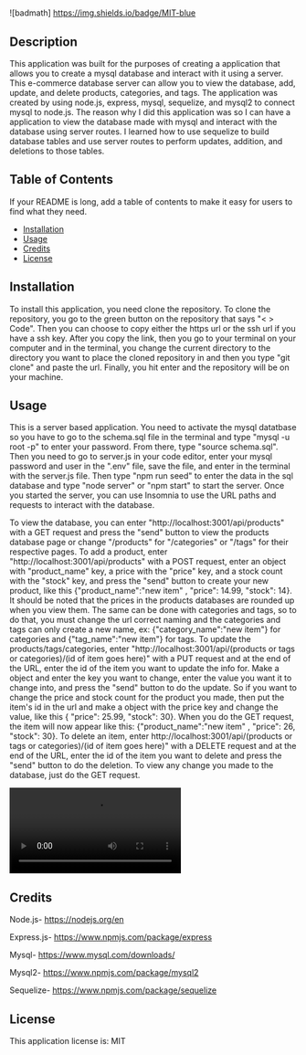 # <E-Commerce-Challenge>

![badmath] https://img.shields.io/badge/MIT-blue

## Description

This application was built for the purposes of creating a application that allows you to create a mysql database and interact with it using a server. This e-commerce database server can allow you to view the database, add, update, and delete products, categories, and tags. The application was created by using node.js, express, mysql, sequelize, and mysql2 to connect mysql to node.js. The reason why I did this application was so I can have a application to view the database made with mysql and interact with the database using server routes. I learned how to use sequelize to build database tables and use server routes to perform updates, addition, and deletions to those tables.

## Table of Contents

If your README is long, add a table of contents to make it easy for users to find what they need.

- [Installation](#installation)
- [Usage](#usage)
- [Credits](#credits)
- [License](#license)

## Installation

To install this application, you need clone the repository. To clone the repository, you go to the green button on the repository that says "< > Code". Then you can choose to copy either the https url or the ssh url if you have a ssh key. After you copy the link, then you go to your terminal on your computer and in the terminal, you change the current directory to the directory you want to place the cloned repository in and then you type "git clone" and paste the url. Finally, you hit enter and the repository will be on your machine.

## Usage

This is a server based application. You need to activate the mysql datatbase so you have to go to the schema.sql file in the terminal and type "mysql -u root -p" to enter your password. From there, type "source schema.sql". Then you need to go to server.js in your code editor, enter your mysql password and user in the ".env" file, save the file, and enter in the terminal with the server.js file. Then type "npm run seed" to enter the data in the sql database and type "node server" or "npm start" to start the server. Once you started the server, you can use Insomnia to use the URL paths and requests to interact with the database.

To view the database, you can enter "http://localhost:3001/api/products" with a GET request and press the "send" button to view the products database page or change "/products" for "/categories" or "/tags" for their respective pages. To add a product, enter "http://localhost:3001/api/products" with a POST request, enter an object with "product_name" key, a price with the "price" key, and a stock count with the "stock" key, and press the "send" button to create your new product, like this {"product_name":"new item" , "price": 14.99, "stock": 14}. It should be noted that the prices in the products databases are rounded up when you view them. The same can be done with categories and tags, so to do that, you must change the url correct naming and the categories and tags can only create a new name, ex: {"category_name":"new item"} for categories and {"tag_name":"new item"} for tags. To update the products/tags/categories, enter "http://localhost:3001/api/(products or tags or categories)/(id of item goes here)" with a PUT request and at the end of the URL, enter the id of the item you want to update the info for. Make a object and enter the key you want to change, enter the value you want it to change into, and press the "send" button to do the update. So if you want to change the price and stock count for the product you made, then put the item's id in the url and make a object with the price key and change the value, like this { "price": 25.99, "stock": 30}. When you do the GET request, the item will now appear like this: {"product_name":"new item" , "price": 26, "stock": 30}. To delete an item, enter http://localhost:3001/api/(products or tags or categories)/(id of item goes here)" with a DELETE request and at the end of the URL, enter the id of the item you want to delete and press the "send" button to do the deletion. To view any change you made to the database, just do the GET request.

![Tutorial Video](./Untitled_%20Mar%2018%2C%202023%204_04%20PM.webm)

## Credits

Node.js- https://nodejs.org/en

Express.js- https://www.npmjs.com/package/express

Mysql- https://www.mysql.com/downloads/

Mysql2- https://www.npmjs.com/package/mysql2

Sequelize- https://www.npmjs.com/package/sequelize

## License

This application license is: MIT
